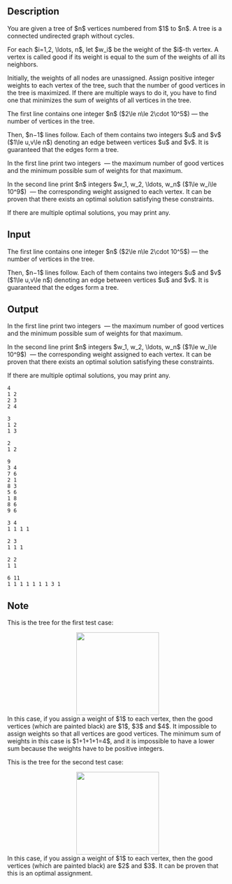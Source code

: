 ## Description

<div><p>You are given a tree of $n$ vertices numbered from $1$ to $n$. A tree is a connected undirected graph without cycles. </p><p>For each $i=1,2, \ldots, n$, let $w_i$ be the weight of the $i$-th vertex. A vertex is called <span class="tex-font-style-it">good</span> if its weight is equal to the sum of the weights of all its neighbors.</p><p>Initially, the weights of all nodes are unassigned. Assign positive integer weights to each vertex of the tree, such that the number of good vertices in the tree is maximized. If there are multiple ways to do it, you have to find one that minimizes the sum of weights of all vertices in the tree.</p></div><div class="input-specification"><p>The first line contains one integer $n$ ($2\le n\le 2\cdot 10^5$) — the number of vertices in the tree.</p><p>Then, $n−1$ lines follow. Each of them contains two integers $u$ and $v$ ($1\le u,v\le n$) denoting an edge between vertices $u$ and $v$. It is guaranteed that the edges form a tree.</p></div><div class="output-specification"><p>In the first line print two integers &nbsp;— the maximum number of good vertices and the minimum possible sum of weights for that maximum.</p><p>In the second line print $n$ integers $w_1, w_2, \ldots, w_n$ ($1\le w_i\le 10^9$) &nbsp;— the corresponding weight assigned to each vertex. It can be proven that there exists an optimal solution satisfying these constraints.</p><p>If there are multiple optimal solutions, you may print any.</p></div>

## Input

<p>The first line contains one integer $n$ ($2\le n\le 2\cdot 10^5$) — the number of vertices in the tree.</p><p>Then, $n−1$ lines follow. Each of them contains two integers $u$ and $v$ ($1\le u,v\le n$) denoting an edge between vertices $u$ and $v$. It is guaranteed that the edges form a tree.</p>

## Output

<p>In the first line print two integers &nbsp;— the maximum number of good vertices and the minimum possible sum of weights for that maximum.</p><p>In the second line print $n$ integers $w_1, w_2, \ldots, w_n$ ($1\le w_i\le 10^9$) &nbsp;— the corresponding weight assigned to each vertex. It can be proven that there exists an optimal solution satisfying these constraints.</p><p>If there are multiple optimal solutions, you may print any.</p>





```input1
4
1 2
2 3
2 4
```




```input2
3
1 2
1 3
```




```input3
2
1 2
```




```input4
9
3 4
7 6
2 1
8 3
5 6
1 8
8 6
9 6
```




```output1
3 4
1 1 1 1
```




```output2
2 3
1 1 1
```




```output3
2 2
1 1
```




```output4
6 11
1 1 1 1 1 1 1 3 1
```



## Note

<p>This is the tree for the first test case: </p><center> <img class="tex-graphics" src="file://IPevhZO6.png" style="max-width: 100.0%;max-height: 100.0%;" width="189px"> </center> In this case, if you assign a weight of $1$ to each vertex, then the good vertices (which are painted black) are $1$, $3$ and $4$. It impossible to assign weights so that all vertices are good vertices. The minimum sum of weights in this case is $1+1+1+1=4$, and it is impossible to have a lower sum because the weights have to be positive integers.<p>This is the tree for the second test case: </p><center> <img class="tex-graphics" src="file://sr3MZ5Qa.png" style="max-width: 100.0%;max-height: 100.0%;" width="189px"> </center> In this case, if you assign a weight of $1$ to each vertex, then the good vertices (which are painted black) are $2$ and $3$. It can be proven that this is an optimal assignment.
